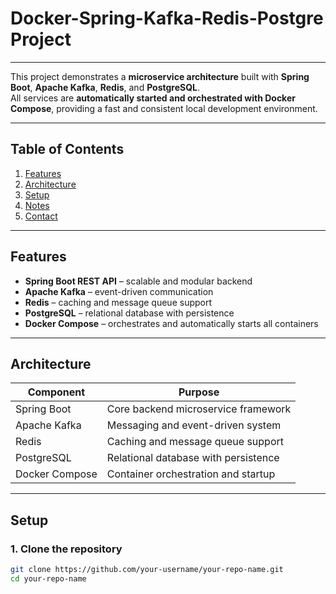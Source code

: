 # Docker-Spring-Kafka-Redis-Postgre Project
---

This project demonstrates a **microservice architecture** built with **Spring Boot**, **Apache Kafka**, **Redis**, and **PostgreSQL**.  
All services are **automatically started and orchestrated with Docker Compose**, providing a fast and consistent local development environment.

---

## Table of Contents
1. [Features](#features)
2. [Architecture](#architecture)
3. [Setup](#setup)
4. [Notes](#notes)
5. [Contact](#contact)

---

## Features
- **Spring Boot REST API** – scalable and modular backend  
- **Apache Kafka** – event-driven communication  
- **Redis** – caching and message queue support  
- **PostgreSQL** – relational database with persistence  
- **Docker Compose** – orchestrates and automatically starts all containers  

---

## Architecture
| Component      | Purpose                              |
|----------------|--------------------------------------|
| Spring Boot    | Core backend microservice framework  |
| Apache Kafka   | Messaging and event-driven system    |
| Redis          | Caching and message queue support    |
| PostgreSQL     | Relational database with persistence |
| Docker Compose | Container orchestration and startup  |

---

## Setup
### 1. Clone the repository
```bash
git clone https://github.com/your-username/your-repo-name.git
cd your-repo-name
